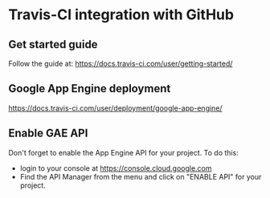 # Travis-CI integration with GitHub

## Get started guide
Follow the guide at:
https://docs.travis-ci.com/user/getting-started/

## Google App Engine deployment
https://docs.travis-ci.com/user/deployment/google-app-engine/

## Enable GAE API
Don't forget to enable the App Engine API for your project. To do this:
- login to your console at
https://console.cloud.google.com
- Find the API Manager from the menu and click on "ENABLE API" for your project.

